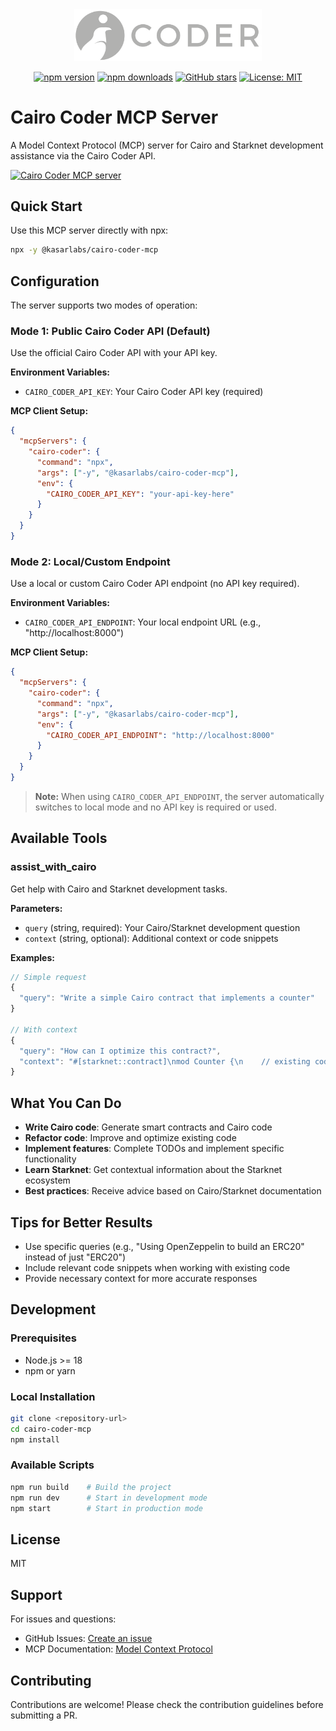 <div align="center">
  <img src="./cairo-grey.png" alt="Cairo Coder MCP Logo" width="300"/>
  
  [![npm version](https://img.shields.io/npm/v/@kasarlabs/cairo-coder-mcp.svg)](https://www.npmjs.com/package/@kasarlabs/cairo-coder-mcp)
  [![npm downloads](https://img.shields.io/npm/dm/@kasarlabs/cairo-coder-mcp.svg)](https://www.npmjs.com/package/@kasarlabs/cairo-coder-mcp)
  [![GitHub stars](https://img.shields.io/github/stars/kasarlabs/cairo-coder-mcp.svg)](https://github.com/kasarlabs/cairo-coder-mcp/stargazers)
  [![License: MIT](https://img.shields.io/badge/License-MIT-yellow.svg)](https://opensource.org/licenses/MIT)
</div>

# Cairo Coder MCP Server

A Model Context Protocol (MCP) server for Cairo and Starknet development assistance via the Cairo Coder API.

<a href="https://glama.ai/mcp/servers/@KasarLabs/cairo-coder-mcp">
  <img width="380" height="200" src="https://glama.ai/mcp/servers/@KasarLabs/cairo-coder-mcp/badge" alt="Cairo Coder MCP server" />
</a>

## Quick Start

Use this MCP server directly with npx:

```bash
npx -y @kasarlabs/cairo-coder-mcp
```

## Configuration

The server supports two modes of operation:

### Mode 1: Public Cairo Coder API (Default)

Use the official Cairo Coder API with your API key.

**Environment Variables:**

- `CAIRO_CODER_API_KEY`: Your Cairo Coder API key (required)

**MCP Client Setup:**

```json
{
  "mcpServers": {
    "cairo-coder": {
      "command": "npx",
      "args": ["-y", "@kasarlabs/cairo-coder-mcp"],
      "env": {
        "CAIRO_CODER_API_KEY": "your-api-key-here"
      }
    }
  }
}
```

### Mode 2: Local/Custom Endpoint

Use a local or custom Cairo Coder API endpoint (no API key required).

**Environment Variables:**

- `CAIRO_CODER_API_ENDPOINT`: Your local endpoint URL (e.g., "http://localhost:8000")

**MCP Client Setup:**

```json
{
  "mcpServers": {
    "cairo-coder": {
      "command": "npx",
      "args": ["-y", "@kasarlabs/cairo-coder-mcp"],
      "env": {
        "CAIRO_CODER_API_ENDPOINT": "http://localhost:8000"
      }
    }
  }
}
```

> **Note:** When using `CAIRO_CODER_API_ENDPOINT`, the server automatically switches to local mode and no API key is required or used.

## Available Tools

### assist_with_cairo

Get help with Cairo and Starknet development tasks.

**Parameters:**

- `query` (string, required): Your Cairo/Starknet development question
- `context` (string, optional): Additional context or code snippets

**Examples:**

```typescript
// Simple request
{
  "query": "Write a simple Cairo contract that implements a counter"
}

// With context
{
  "query": "How can I optimize this contract?",
  "context": "#[starknet::contract]\nmod Counter {\n    // existing code here\n}"
}
```

## What You Can Do

- **Write Cairo code**: Generate smart contracts and Cairo code
- **Refactor code**: Improve and optimize existing code
- **Implement features**: Complete TODOs and implement specific functionality
- **Learn Starknet**: Get contextual information about the Starknet ecosystem
- **Best practices**: Receive advice based on Cairo/Starknet documentation

## Tips for Better Results

- Use specific queries (e.g., "Using OpenZeppelin to build an ERC20" instead of just "ERC20")
- Include relevant code snippets when working with existing code
- Provide necessary context for more accurate responses

## Development

### Prerequisites

- Node.js >= 18
- npm or yarn

### Local Installation

```bash
git clone <repository-url>
cd cairo-coder-mcp
npm install
```

### Available Scripts

```bash
npm run build    # Build the project
npm run dev      # Start in development mode
npm start        # Start in production mode
```

## License

MIT

## Support

For issues and questions:

- GitHub Issues: [Create an issue](https://github.com/kasarlabs/cairo-coder-mcp/issues)
- MCP Documentation: [Model Context Protocol](https://modelcontextprotocol.io/)

## Contributing

Contributions are welcome! Please check the contribution guidelines before submitting a PR.
